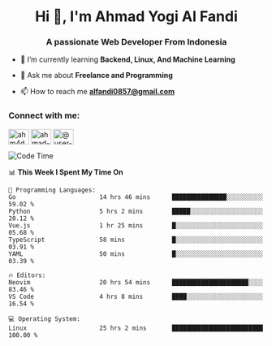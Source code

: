 <h1 align="center">Hi 👋, I'm Ahmad Yogi Al Fandi</h1>
<h3 align="center">A passionate Web Developer From Indonesia</h3>

- 🌱 I’m currently learning **Backend, Linux, And Machine Learning**

- 💬 Ask me about **Freelance and Programming**

- 📫 How to reach me **<alfandi0857@gmail.com>**

<h3 align="left">Connect with me:</h3>
<p align="left">
<a href="https://instagram.com/ahyalfan" target="blank"><img align="center" src="https://raw.githubusercontent.com/rahuldkjain/github-profile-readme-generator/master/src/images/icons/Social/instagram.svg" alt="ahm4d_alf" height="30" width="40" /></a>
  <a href="https://linkedin.com/in/ahmad-yogi-al-fandi" target="blank"><img align="center" src="https://raw.githubusercontent.com/rahuldkjain/github-profile-readme-generator/master/src/images/icons/Social/linked-in-alt.svg" alt="ahmad-yogi-al-fandi" height="30" width="40" /></a>
<a href="https://www.youtube.com/channel/UCLI1Dos-XvgatVk20PHrq2A" target="blank"><img align="center" src="https://raw.githubusercontent.com/rahuldkjain/github-profile-readme-generator/master/src/images/icons/Social/youtube.svg" alt="@user-et3bg8ny5g" height="30" width="40" /></a>
</p>

<!--START_SECTION:waka-->
![Code Time](http://img.shields.io/badge/Code%20Time-172%20hrs%2018%20mins-blue)

📊 **This Week I Spent My Time On** 

```text
💬 Programming Languages: 
Go                       14 hrs 46 mins      ███████████████░░░░░░░░░░   59.02 % 
Python                   5 hrs 2 mins        █████░░░░░░░░░░░░░░░░░░░░   20.12 % 
Vue.js                   1 hr 25 mins        █░░░░░░░░░░░░░░░░░░░░░░░░   05.68 % 
TypeScript               58 mins             █░░░░░░░░░░░░░░░░░░░░░░░░   03.91 % 
YAML                     50 mins             █░░░░░░░░░░░░░░░░░░░░░░░░   03.39 % 

🔥 Editors: 
Neovim                   20 hrs 54 mins      █████████████████████░░░░   83.46 % 
VS Code                  4 hrs 8 mins        ████░░░░░░░░░░░░░░░░░░░░░   16.54 % 

💻 Operating System: 
Linux                    25 hrs 2 mins       █████████████████████████   100.00 % 
```


<!--END_SECTION:waka-->
